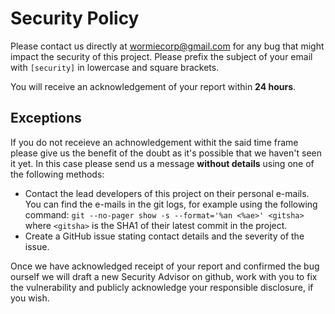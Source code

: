 # Security Policy

Please contact us directly at wormiecorp@gmail.com for any bug that might impact the security of this project.
Please prefix the subject of your email with `[security]` in lowercase and square brackets.

You will receive an acknowledgement of your report within **24 hours**.

## Exceptions

If you do not receieve an achnowledgement withit the said time frame please give us the benefit of the doubt as it's possible that we haven't seen it yet.
In this case please send us a message **without details** using one of the following methods:

- Contact the lead developers of this project on their personal e-mails.
  You can find the e-mails in the git logs, for example using the following command: `git --no-pager show -s --format='%an <%ae>' <gitsha>` where `<gitsha>` is the SHA1 of their latest commit in the project.
- Create a GitHub issue stating contact details and the severity of the issue.

Once we have acknowledged receipt of your report and confirmed the bug ourself we will draft a new Security Advisor on github, work with you to fix the vulnerability and publicly acknowledge your responsible disclosure, if you wish.
